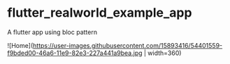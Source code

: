 # flutter_realworld_example_app
A flutter app using bloc pattern

![Home](https://user-images.githubusercontent.com/15893416/54401559-f9bded00-46a6-11e9-82e3-227a441a9bea.jpg  | width=360)
